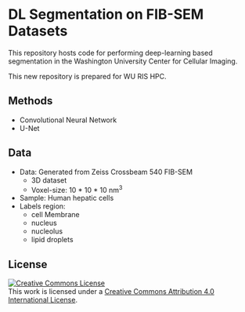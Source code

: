 # DL Segmentation on FIB-SEM Datasets
This repository hosts code for performing deep-learning based segmentation in the Washington University Center for Cellular Imaging. <br/>

This new repository is prepared for WU RIS HPC. <br/>

## Methods
* Convolutional Neural Network
* U-Net

## Data
* Data: Generated from Zeiss Crossbeam 540 FIB-SEM
    * 3D dataset
    * Voxel-size: 10 * 10 * 10 nm<sup>3</sup>
* Sample: Human hepatic cells
* Labels region: 
    * cell Membrane
    * nucleus
    * nucleolus
    * lipid droplets

## License
<a rel="license" href="http://creativecommons.org/licenses/by/4.0/"><img alt="Creative Commons License" style="border-width:0" src="https://i.creativecommons.org/l/by/4.0/88x31.png" /></a><br />This work is licensed under a <a rel="license" href="http://creativecommons.org/licenses/by/4.0/">Creative Commons Attribution 4.0 International License</a>.